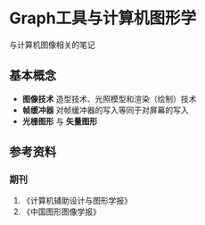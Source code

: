 # Graph工具与计算机图形学

与计算机图像相关的笔记

## 基本概念

- **图像技术** 造型技术、光照模型和渲染（绘制）技术
- **帧缓冲器** 对帧缓冲器的写入等同于对屏幕的写入
- **光栅图形** 与 **矢量图形**

## 参考资料

### 期刊

1. 《计算机辅助设计与图形学报》
2. 《中国图形图像学报》
